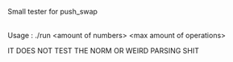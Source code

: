 Small tester for push_swap

<br>Usage : ./run \<amount of numbers> \<max amount of operations></br>

IT DOES NOT TEST THE NORM OR WEIRD PARSING SHIT
